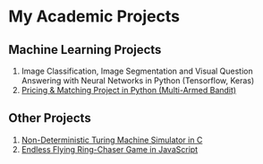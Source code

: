 # My Academic Projects

## Machine Learning Projects
1. Image Classification, Image Segmentation and Visual Question Answering with Neural Networks in Python (Tensorflow, Keras)
2. [Pricing & Matching Project in Python (Multi-Armed Bandit)](https://github.com/fabio-barbieri/DIA-project-2021-Pricing-and-Matching)
<!-- 
1. [Image Classification, Image Segmentation and Visual Question Answering with Neural Networks with Python (Tensorflow, Keras)]()
3. [Recommender System for Movie Recommendation in Python]()
4. Data Mining Project on real-world data in Python (cannot be shared due to NDA Contract)
-->

## Other Projects
1. [Non-Deterministic Turing Machine Simulator in C](https://github.com/luca-castellazzi/API_project_2017-2018)
2. [Endless Flying Ring-Chaser Game in JavaScript](https://github.com/luca-castellazzi/Computer-Graphics_project_2020-2021)

<!--
Here are some ideas to get you started:

- 🔭 I’m currently working on ...
- 🌱 I’m currently learning ...
- 👯 I’m looking to collaborate on ...
- 🤔 I’m looking for help with ...
- 💬 Ask me about ...
- 📫 How to reach me: ...
- 😄 Pronouns: ...
- ⚡ Fun fact: ...
-->
